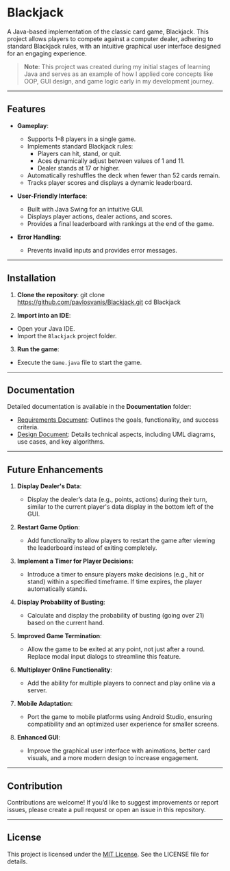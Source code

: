 # Blackjack

A Java-based implementation of the classic card game, Blackjack. This project allows players to compete against a computer dealer, adhering to standard Blackjack rules, with an intuitive graphical user interface designed for an engaging experience.

> **Note**: This project was created during my initial stages of learning Java and serves as an example of how I applied core concepts like OOP, GUI design, and game logic early in my development journey.

---

## Features

- **Gameplay**:
  - Supports 1–8 players in a single game.
  - Implements standard Blackjack rules:
    - Players can hit, stand, or quit.
    - Aces dynamically adjust between values of 1 and 11.
    - Dealer stands at 17 or higher.
  - Automatically reshuffles the deck when fewer than 52 cards remain.
  - Tracks player scores and displays a dynamic leaderboard.

- **User-Friendly Interface**:
  - Built with Java Swing for an intuitive GUI.
  - Displays player actions, dealer actions, and scores.
  - Provides a final leaderboard with rankings at the end of the game.

- **Error Handling**:
  - Prevents invalid inputs and provides error messages.

---

## Installation

1. **Clone the repository**:
    git clone https://github.com/pavlosvanis/Blackjack.git
    cd Blackjack

2. **Import into an IDE**:
- Open your Java IDE.
- Import the `Blackjack` project folder.

3. **Run the game**:
- Execute the `Game.java` file to start the game.

---

## Documentation

Detailed documentation is available in the **Documentation** folder:

- [Requirements Document](./Documentation/Requirements.pdf): Outlines the goals, functionality, and success criteria.
- [Design Document](./Documentation/Design.pdf): Details technical aspects, including UML diagrams, use cases, and key algorithms.

---

## Future Enhancements

1. **Display Dealer's Data**:
    - Display the dealer’s data (e.g., points, actions) during their turn, similar to the current player's data display in the bottom left of the GUI.

2. **Restart Game Option**:
   - Add functionality to allow players to restart the game after viewing the leaderboard instead of exiting completely.

3. **Implement a Timer for Player Decisions**:
   - Introduce a timer to ensure players make decisions (e.g., hit or stand) within a specified timeframe. If time expires, the player automatically stands.

4. **Display Probability of Busting**:
   - Calculate and display the probability of busting (going over 21) based on the current hand.

5. **Improved Game Termination**:
   - Allow the game to be exited at any point, not just after a round. Replace modal input dialogs to streamline this feature.

6. **Multiplayer Online Functionality**:
   - Add the ability for multiple players to connect and play online via a server.

7. **Mobile Adaptation**:
   - Port the game to mobile platforms using Android Studio, ensuring compatibility and an optimized user experience for smaller screens.

8. **Enhanced GUI**:
   - Improve the graphical user interface with animations, better card visuals, and a more modern design to increase engagement.


---

## Contribution

Contributions are welcome! If you’d like to suggest improvements or report issues, please create a pull request or open an issue in this repository.

---

## License

This project is licensed under the [MIT License](./LICENSE). See the LICENSE file for details.
